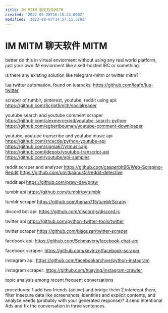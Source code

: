 ```yaml
---
title: IM MITM 聊天软件MITM
created: '2022-05-28T16:15:24.000Z'
modified: '2022-08-07T14:57:11.329Z'
---
```


# IM MITM 聊天软件 MITM

better do this in virtual enviorment without using any real world platform, just your own IM enviorment like a self-hosted IRC or something.

is there any existing solution like telegram-mitm or twitter mitm?

lua twitter automation, found on luarocks:
https://github.com/leafo/lua-twitter

scraper of tumblr, pinterest, youtube, reddit using api:
https://github.com/ScriptSmith/socialreaper

youtube search and youtube comment scraper
https://github.com/alexmercerind/youtube-search-python
https://github.com/egbertbouman/youtube-comment-downloader

youtube, youtube transcribe and youtube music api
https://github.com/srcecde/python-youtube-api
https://github.com/sigma67/ytmusicapi
https://github.com/jdepoix/youtube-transcript-api
https://github.com/youtube/api-samples

reddit scraper and analyzer
https://github.com/casperbh96/Web-Scraping-Reddit
https://github.com/umitkaanusta/reddit-detective

reddit api
https://github.com/praw-dev/praw

tumblr api
https://github.com/tumblr/pytumblr

tumblr scraper
https://github.com/henan715/tumblrScrapy

discord bot api:
https://github.com/discordjs/discord.js

twitter api
https://github.com/python-twitter-tools/twitter

twitter scraper
https://github.com/bisguzar/twitter-scraper

facebook api:
https://github.com/Schmavery/facebook-chat-api

facebook scraper:
https://github.com/kevinzg/facebook-scraper

instagram api:
https://github.com/facebookarchive/python-instagram

instagram scraper:
https://github.com/huaying/instagram-crawler

topic analysis among recent frequent conversations

procedures:
1.add two friends (active) and bridge them
2.intercept them, filter insecure data like screenshots, identities and explicit contents, and analyze needs (probably with your generated response)?
3.send intentional Ads and fix the conversation in three sentences.
